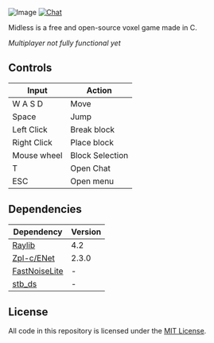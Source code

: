 ![Image](https://i.imgur.com/4Ku3xak.png)
[![Chat](https://img.shields.io/discord/908871478576033832?label=%20chat%20on%20discord)](https://discord.gg/tZthSbpUcV)

Midless is a free and open-source voxel game made in C.

*Multiplayer not fully functional yet*

## Controls

| Input                        | Action                |
|-------------------------------|----------------------|
| W A S D             | Move                           |
| Space               | Jump                           |
| Left Click          | Break block                    |
| Right Click         | Place block                    |
| Mouse wheel         | Block Selection                |
| T                   | Open Chat                      |
| ESC                 | Open menu                      |

## Dependencies

| Dependency    | Version |
|---------------|---------|
| [Raylib](https://github.com/raysan5/raylib/)        | 4.2     |
| [Zpl-c/ENet](https://github.com/zpl-c/enet)    | 2.3.0   |
| [FastNoiseLite](https://github.com/Auburn/FastNoiseLite) | -       |
| [stb_ds](https://github.com/nothings/stb/blob/master/stb_ds.h) | -       |


## License

All code in this repository is licensed under the [MIT License](https://github.com/Sirvoid/Midless/blob/main/LICENSE).